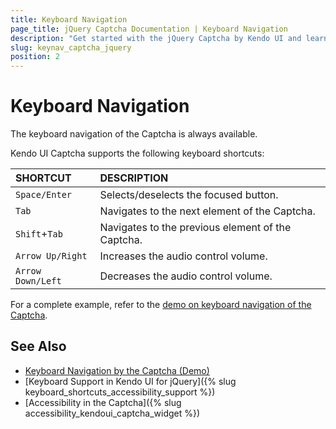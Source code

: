 ```yaml
---
title: Keyboard Navigation
page_title: jQuery Captcha Documentation | Keyboard Navigation
description: "Get started with the jQuery Captcha by Kendo UI and learn about the accessibility support it provides through its keyboard navigation functionality."
slug: keynav_captcha_jquery
position: 2
---
```


# Keyboard Navigation

The keyboard navigation of the Captcha is always available.

Kendo UI Captcha supports the following keyboard shortcuts:

| SHORTCUT						| DESCRIPTION				                                                        |
|:---                 |:---                                                                                |
| `Space/Enter`             | Selects/deselects the focused button.|
| `Tab`               | Navigates to the next element of the Captcha.|
| `Shift`+`Tab`    | Navigates to the previous element of the Captcha.|
| `Arrow Up/Right`    | Increases the audio control volume.|
| `Arrow Down/Left`    | Decreases the audio control volume.|

For a complete example, refer to the [demo on keyboard navigation of the Captcha](https://demos.telerik.com/kendo-ui/captcha/keyboard-navigation).

## See Also

* [Keyboard Navigation by the Captcha (Demo)](https://demos.telerik.com/kendo-ui/captcha/keyboard-navigation)
* [Keyboard Support in Kendo UI for jQuery]({% slug keyboard_shortcuts_accessibility_support %})
* [Accessibility in the Captcha]({% slug accessibility_kendoui_captcha_widget %})
